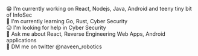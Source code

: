 😁 I’m currently working on React, Nodejs, Java, Android and teeny tiny bit of InfoSec<br>
 🤗 I'm currently learning Go, Rust, Cyber Security<br>
 😥 I'm looking for help in Cyber Security<br>
 🤗 Ask me about React, Reverse Engineering Web Apps, Android applications<br>
 🐤 DM me on twitter @naveen_robotics
